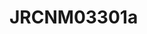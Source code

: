 <a name="material" />

# JRCNM03301a
<script type="application/ld+json">
  {
    "@context": "https://schema.org/",
    "@type": "ChemicalSubstance",
    "http://purl.org/dc/terms/conformsTo":
      {
        "@type": "CreativeWork",
        "@id": "https://bioschemas.org/profiles/ChemicalSubstance/0.4-RELEASE/"
      },
    "@id": "https://egonw.github.io/nanowiki/nanowiki391.html#material",
    "name": "JRCNM03301a",
    "sameAs": "http://127.0.0.1/mediawiki/index.php/Special:URIResolver/JRCNM03301a"
  }
</script>


